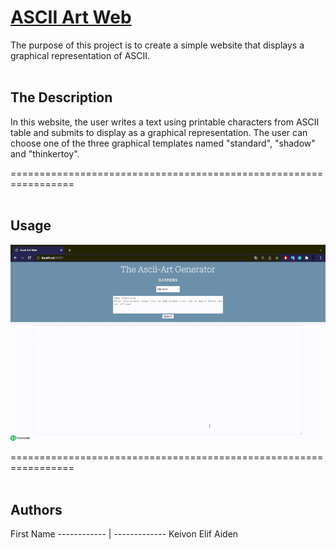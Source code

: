 # <u><b>ASCII Art Web</b></u>
The purpose of this project is to create a simple website that displays a graphical representation of ASCII. <br><br>

## The Description
In this website, the user writes a text using printable characters from ASCII table and submits to display as a graphical representation. The user can choose one of the three graphical templates named "standard", "shadow" and "thinkertoy". 

=================================================================<br><br>

## Usage

<img src="asciiweb.gif" />

=================================================================<br><br>

## Authors
First Name
------------ | -------------
Keivon
Elif
Aiden
